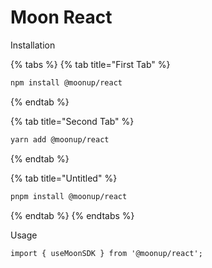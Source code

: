 # Moon React

Installation

{% tabs %}
{% tab title="First Tab" %}
```bash
npm install @moonup/react
```
{% endtab %}

{% tab title="Second Tab" %}
```bash
yarn add @moonup/react
```
{% endtab %}

{% tab title="Untitled" %}
```bash
pnpm install @moonup/react
```
{% endtab %}
{% endtabs %}

Usage

```tsx
import { useMoonSDK } from '@moonup/react';
```
